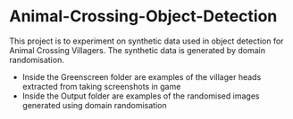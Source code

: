 # Animal-Crossing-Object-Detection

This project is to experiment on synthetic data used in object detection for Animal Crossing Villagers. The synthetic data is generated by domain randomisation.
 - Inside the Greenscreen folder are examples of the villager heads extracted from taking screenshots in game
 - Inside the Output folder are examples of the randomised images generated using domain randomisation
